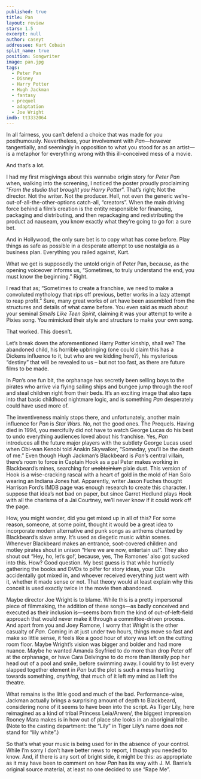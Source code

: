 ```yaml
---
published: true
title: Pan
layout: review
stars: 1.5
excerpt: null
author: caseyt
addressee: Kurt Cobain
split_name: true
position: Songwriter
image: pan.jpg
tags: 
  - Peter Pan
  - Disney
  - Harry Potter
  - Hugh Jackman
  - fantasy
  - prequel
  - adaptation
  - Joe Wright
imdb: tt3332064
---
```


In all fairness, you can’t defend a choice that was made for you posthumously. Nevertheless,  your involvement with _Pan_—however tangentially, and seemingly in opposition to what you stood for as an artist—is a metaphor for everything wrong with this ill-conceived mess of a movie.

And that’s a lot.

I had my first misgivings about this wannabe origin story for _Peter Pan_ when, walking into the screening, I noticed the poster proudly proclaiming “_From the studio that brought you Harry Potter_”. That’s right; Not the director. Not the writer. Not the producer. Hell, not even the generic we’re-out-of-all-the-other-options catch-all, “creators”. When the main driving force behind a film’s creation is the entity responsible for financing, packaging and distributing, and then repackaging and redistributing the product ad nauseam, you know exactly what they’re going to go for: a sure bet.

And in Hollywood, the only sure bet is to copy what has come before. Play things as safe as possible in a desperate attempt to use nostalgia as a business plan. Everything you railed against, Kurt.

What we get is supposedly the untold origin of Peter Pan, because, as the opening voiceover informs us, “Sometimes, to truly understand the end, you must know the beginning.” Right.

I read that as; “Sometimes to create a franchise, we need to make a convoluted mythology that rips off previous, better works in a lazy attempt to reap profit.” Sure, many great works of art have been assembled from the structures and details of what came before. You even said as much about your seminal _Smells Like Teen Spirit_, claiming it was your attempt to write a Pixies song. You mimicked their style and structure to make your own song. 

That worked. This doesn’t.

Let’s break down the aforementioned Harry Potter kinship, shall we? The abandoned child, his horrible upbringing (one could claim this has a Dickens influence to it, but who are we kidding here?), his mysterious “destiny” that will be revealed to us – but not too fast, as there are future films to be made.

In _Pan_’s one fun bit, the orphanage has secretly been selling boys to the pirates who arrive via flying sailing ships and bungee jump through the roof and steal children right from their beds. It’s an exciting image that also taps into that basic childhood nightmare logic, and is something _Pan_ desperately could have used more of.

The inventiveness mainly stops there, and unfortunately, another main influence for _Pan_ is _Star Wars_. No, not the good ones. The Prequels. Having died in 1994, you mercifully did not have to watch George Lucas do his best to undo everything audiences loved about his franchise. Yes, _Pan_ introduces all the future major players with the subtlety George Lucas used when Obi-wan Kenobi told Anakin Skywalker, “Someday, you’ll be the death of me.” Even though Hugh Jackman’s Blackbeard is _Pan_’s central villain, there’s room to force in Captain Hook as a pal Peter makes working in Blackbeard’s mines, searching for <strike>unobtainium</strike> pixie dust. This version of Hook is a wise-cracking rascal with a heart of gold in the mold of Han Solo wearing an Indiana Jones hat. Apparently, writer Jason Fuches thought Harrison Ford’s IMDB page was enough research to create this character. I suppose that idea’s not bad on paper, but since Garret Hedlund plays Hook with all the charisma of a Jai Courtney, we’ll never know if it could work off the page.

How, you might wonder, did you get mixed up in all of this? For some reason, someone, at some point, thought it would be a great idea to incorporate modern alternative and punk songs as anthems chanted by Blackbeard’s slave army. It’s used as diegetic music _within_ scenes. Whenever Blackbeard makes an entrance, soot-covered children and motley pirates shout in unison “Here we are now, entertain us!”. They also shout out “Hey, ho, let’s go!’, because, yes, The Ramones’ also got sucked into this. How? Good question. My best guess is that while hurriedly gathering the books and DVDs to pilfer for story ideas, your CDs accidentally got mixed in, and whoever received everything just went with it, whether it made sense or not. That theory would at least explain why this conceit is used exactly twice in the movie then abandoned.

Maybe director Joe Wright is to blame. While this is a pretty impersonal piece of filmmaking, the addition of these songs—as badly conceived and executed as their inclusion is—seems born from the kind of out-of-left-field approach that would never make it through a committee-driven process. And apart from you and Joey Ramone, I worry that Wright is the other casualty of _Pan._ Coming in at just under two hours, things move so fast and make so little sense, it feels like a good hour of story was left on the cutting room floor. Maybe Wright’s vision was bigger and bolder and had more nuance. Maybe he wanted Amanda Seyfried to do more than drop Peter off at the orphanage, or have Cara Delvingne to do more than literally pop her head out of a pool and smile, before swimming away. I could try to list every slapped together element in _Pan_ but the plot is such a mess hurtling towards something, _anything_, that much of it left my mind as I left the theatre.  

What remains is the little good and much of the bad. Performance-wise, Jackman actually brings a surprising amount of depth to Blackbeard, considering none of it seems to have been into the script. As Tiger Lily, here reimagined as a kind of tribal Princess Leia/Arwen/, the biggest impression Rooney Mara makes is in how out of place she looks in an aboriginal tribe. (Note to the casting department: the “Lily” in Tiger Lily’s name does _not_ stand for “lily white”.)

So that’s what your music is being used for in the absence of your control. While I’m sorry I don’t have better news to report, I though you needed to know. And, if there is any sort of bright side, it might be this: as appropriate as it may have been to comment on how _Pan_ has its way with J. M. Barrie’s original source material, at least no one decided to use “Rape Me”.